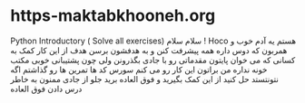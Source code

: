 # https-maktabkhooneh.org
Python Introductory ( Solve all exercises)
سلام سلام !
Hoco هستم 
یه آدم خوب و همربون که دوس داره همه پیشرفت کنن و به هدفشون برسن
هدف از این کار کمک به کسانی که می خوان پایتون مقدماتی رو با جادی بگذرونن ولی چون پشتیبانی خوبی مکتب خونه نداره من براتون این کار رو می کنم سورس کد ها تمرین ها رو گذاشتم اگه نتونتستد حل کنید از این کمک بگیرید و فوق العاده برید جلو 
از جادی ممنون به خاطر درس دادن فوق العاده 
